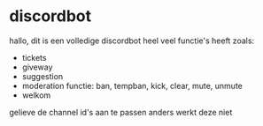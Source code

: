 # discordbot


hallo, dit is een volledige discordbot heel veel functie's heeft
zoals:

- tickets
- giveway 
- suggestion
- moderation functie: ban, tempban, kick, clear, mute, unmute
- welkom 

gelieve de channel id's aan te passen anders werkt deze niet 
